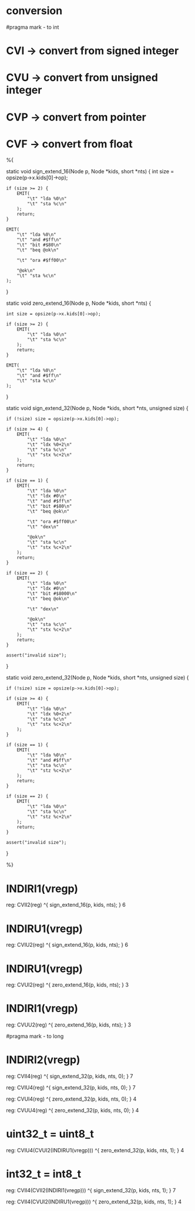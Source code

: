 # conversion
#pragma mark - to int

# CVI -> convert from signed integer
# CVU -> convert from unsigned integer
# CVP -> convert from pointer
# CVF -> convert from float


%{

static void sign_extend_16(Node p, Node *kids, short *nts) {
	int size = opsize(p->x.kids[0]->op);

	if (size >= 2) {
		EMIT(
			"\t" "lda %0\n"
			"\t" "sta %c\n"
		);
		return;
	}

	EMIT(
		"\t" "lda %0\n"
		"\t" "and #$ff\n"
		"\t" "bit #$80\n"
		"\t" "beq @ok\n"

		"\t" "ora #$ff00\n"

		"@ok\n"
		"\t" "sta %c\n"
	);

}

static void zero_extend_16(Node p, Node *kids, short *nts) {

	int size = opsize(p->x.kids[0]->op);

	if (size >= 2) {
		EMIT(
			"\t" "lda %0\n"
			"\t" "sta %c\n"
		);
		return;
	}

	EMIT(
		"\t" "lda %0\n"
		"\t" "and #$ff\n"
		"\t" "sta %c\n"
	);

}


static void sign_extend_32(Node p, Node *kids, short *nts, unsigned size) {

	if (!size) size = opsize(p->x.kids[0]->op);
	
	if (size >= 4) {
		EMIT(
			"\t" "lda %0\n"
			"\t" "ldx %0+2\n"
			"\t" "sta %c\n"
			"\t" "stx %c+2\n"
		);
		return;	
	}

	if (size == 1) {
		EMIT(
			"\t" "lda %0\n"
			"\t" "ldx #0\n"
			"\t" "and #$ff\n"
			"\t" "bit #$80\n"
			"\t" "beq @ok\n"

			"\t" "ora #$ff00\n"
			"\t" "dex\n"

			"@ok\n"
			"\t" "sta %c\n"
			"\t" "stx %c+2\n"
		);
		return;
	}

	if (size == 2) {
		EMIT(
			"\t" "lda %0\n"
			"\t" "ldx #0\n"
			"\t" "bit #$8000\n"
			"\t" "beq @ok\n"

			"\t" "dex\n"

			"@ok\n"
			"\t" "sta %c\n"
			"\t" "stx %c+2\n"
		);
		return;
	}

	assert("invalid size");

}

static void zero_extend_32(Node p, Node *kids, short *nts, unsigned size) {

	if (!size) size = opsize(p->x.kids[0]->op);
	
	if (size >= 4) {
		EMIT(
			"\t" "lda %0\n"
			"\t" "ldx %0+2\n"
			"\t" "sta %c\n"
			"\t" "stx %c+2\n"
		);
	}

	if (size == 1) {
		EMIT(
			"\t" "lda %0\n"
			"\t" "and #$ff\n"
			"\t" "sta %c\n"
			"\t" "stz %c+2\n"
		);
		return;
	}

	if (size == 2) {
		EMIT(
			"\t" "lda %0\n"
			"\t" "sta %c\n"
			"\t" "stz %c+2\n"
		);
		return;
	}

	assert("invalid size");
}

%}

# INDIRI1(vregp)
reg: CVII2(reg) ^{
	sign_extend_16(p, kids, nts);
} 6

# INDIRU1(vregp)
reg: CVIU2(reg) ^{
	sign_extend_16(p, kids, nts);
} 6

# INDIRU1(vregp)
reg: CVUI2(reg) ^{
	zero_extend_16(p, kids, nts);
} 3

# INDIRI1(vregp)
reg: CVUU2(reg) ^{
	zero_extend_16(p, kids, nts);
} 3

#pragma mark - to long

# INDIRI2(vregp)
reg: CVII4(reg) ^{
	sign_extend_32(p, kids, nts, 0);
} 7

reg: CVIU4(reg) ^{
	sign_extend_32(p, kids, nts, 0);
} 7

reg: CVUI4(reg) ^{
	zero_extend_32(p, kids, nts, 0);
} 4

reg: CVUU4(reg) ^{
	zero_extend_32(p, kids, nts, 0);
} 4



# uint32_t = uint8_t
reg: CVIU4(CVUI2(INDIRU1(vregp))) ^{
	zero_extend_32(p, kids, nts, 1);
} 4

# int32_t = int8_t
reg: CVII4(CVII2(INDIRI1(vregp))) ^{
	sign_extend_32(p, kids, nts, 1);
} 7


reg: CVII4(CVUI2(INDIRU1(vregp))) ^{
	zero_extend_32(p, kids, nts, 1);
} 4